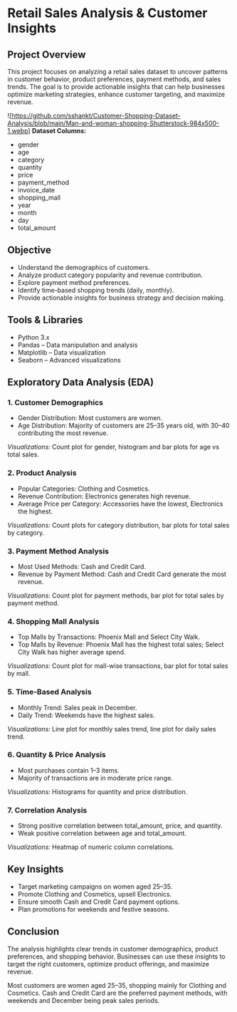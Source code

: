 # Retail Sales Analysis & Customer Insights

## Project Overview

This project focuses on analyzing a retail sales dataset to uncover patterns in customer behavior, product preferences, payment methods, and sales trends. The goal is to provide actionable insights that can help businesses optimize marketing strategies, enhance customer targeting, and maximize revenue.

![https://github.com/sshankt/Customer-Shopping-Dataset-Analysis/blob/main/Man-and-woman-shopping-Shutterstock-984x500-1.webp]
**Dataset Columns:**

* gender
* age
* category
* quantity
* price
* payment_method
* invoice_date
* shopping_mall
* year
* month
* day
* total_amount

## Objective

* Understand the demographics of customers.
* Analyze product category popularity and revenue contribution.
* Explore payment method preferences.
* Identify time-based shopping trends (daily, monthly).
* Provide actionable insights for business strategy and decision making.

## Tools & Libraries

* Python 3.x
* Pandas – Data manipulation and analysis
* Matplotlib – Data visualization
* Seaborn – Advanced visualizations

## Exploratory Data Analysis (EDA)

### 1. Customer Demographics

* Gender Distribution: Most customers are women.
* Age Distribution: Majority of customers are 25–35 years old, with 30–40 contributing the most revenue.

*Visualizations:* Count plot for gender, histogram and bar plots for age vs total sales.

### 2. Product Analysis

* Popular Categories: Clothing and Cosmetics.
* Revenue Contribution: Electronics generates high revenue.
* Average Price per Category: Accessories have the lowest, Electronics the highest.

*Visualizations:* Count plots for category distribution, bar plots for total sales by category.

### 3. Payment Method Analysis

* Most Used Methods: Cash and Credit Card.
* Revenue by Payment Method: Cash and Credit Card generate the most revenue.

*Visualizations:* Count plot for payment methods, bar plot for total sales by payment method.

### 4. Shopping Mall Analysis

* Top Malls by Transactions: Phoenix Mall and Select City Walk.
* Top Malls by Revenue: Phoenix Mall has the highest total sales; Select City Walk has higher average spend.

*Visualizations:* Count plot for mall-wise transactions, bar plot for total sales by mall.

### 5. Time-Based Analysis

* Monthly Trend: Sales peak in December.
* Daily Trend: Weekends have the highest sales.

*Visualizations:* Line plot for monthly sales trend, line plot for daily sales trend.

### 6. Quantity & Price Analysis

* Most purchases contain 1–3 items.
* Majority of transactions are in moderate price range.

*Visualizations:* Histograms for quantity and price distribution.

### 7. Correlation Analysis

* Strong positive correlation between total_amount, price, and quantity.
* Weak positive correlation between age and total_amount.

*Visualizations:* Heatmap of numeric column correlations.

## Key Insights

* Target marketing campaigns on women aged 25–35.
* Promote Clothing and Cosmetics, upsell Electronics.
* Ensure smooth Cash and Credit Card payment options.
* Plan promotions for weekends and festive seasons.

## Conclusion

The analysis highlights clear trends in customer demographics, product preferences, and shopping behavior. Businesses can use these insights to target the right customers, optimize product offerings, and maximize revenue.

Most customers are women aged 25–35, shopping mainly for Clothing and Cosmetics. Cash and Credit Card are the preferred payment methods, with weekends and December being peak sales periods.
